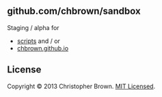 ## github.com/chbrown/sandbox

Staging / alpha for

* [scripts](https://github.com/chbrown/scripts) and / or
* [chbrown.github.io](http://chbrown.github.io/)


## License

Copyright © 2013 Christopher Brown. [MIT Licensed](LICENSE).
